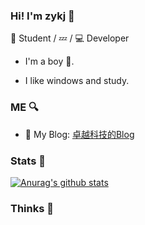 ### Hi! I'm zykj 👋

🐉 Student / 💤 / 💻 Developer

- I'm a boy 🐉.

- I like windows and study.

### ME 🔍

- 📝 My Blog: [卓越科技的Blog](https://zykj.js.org)

<!--
**zykjofficial/zykjofficial** is a ✨ _special_ ✨ repository because its `README.md` (this file) appears on your GitHub profile.

Here are some ideas to get you started:

- 🔭 I’m currently working on ...
- 🌱 I’m currently learning ...
- 👯 I’m looking to collaborate on ...
- 🤔 I’m looking for help with ...
- 💬 Ask me about ...
- 📫 How to reach me: ...
- 😄 Pronouns: ...
- ⚡ Fun fact: ...
-->

### Stats 🎈

[![Anurag's github stats](https://github-readme-stats.vercel.app/api?username=zykjofficial)](https://github.com/anuraghazra/github-readme-stats)

### Thinks 🤣
